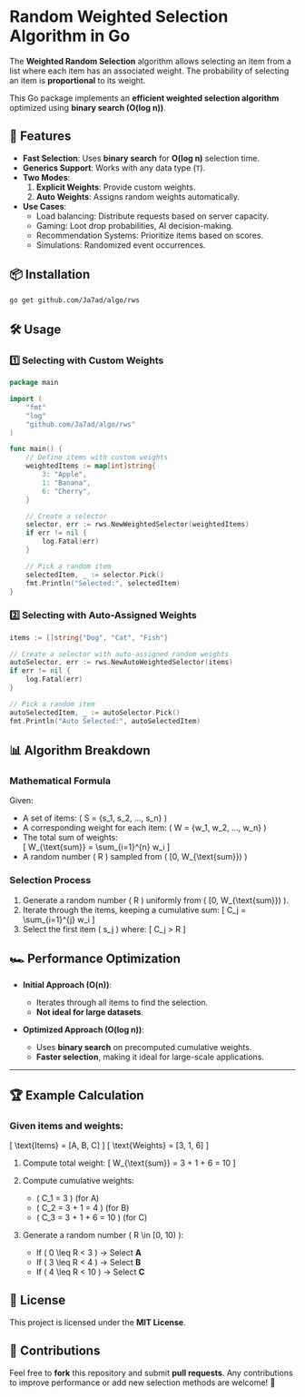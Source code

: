 # Random Weighted Selection Algorithm in Go

The **Weighted Random Selection** algorithm allows selecting an item from a list where each 
item has an associated weight. The probability of selecting an item is **proportional** to its weight.

This Go package implements an **efficient weighted selection algorithm** optimized using **binary search (O(log n))**.


## 🚀 Features
- **Fast Selection**: Uses **binary search** for **O(log n)** selection time.
- **Generics Support**: Works with any data type (`T`).
- **Two Modes**:
  1. **Explicit Weights**: Provide custom weights.
  2. **Auto Weights**: Assigns random weights automatically.
- **Use Cases**:
  - Load balancing: Distribute requests based on server capacity.
  - Gaming: Loot drop probabilities, AI decision-making.
  - Recommendation Systems: Prioritize items based on scores.
  - Simulations: Randomized event occurrences.

## 📦 Installation
```sh
go get github.com/Ja7ad/algo/rws
```

## 🛠️ Usage

### **1️⃣ Selecting with Custom Weights**
```go
package main

import (
	"fmt"
	"log"
	"github.com/Ja7ad/algo/rws"
)

func main() {
	// Define items with custom weights
	weightedItems := map[int]string{
		3: "Apple",
		1: "Banana",
		6: "Cherry",
	}

	// Create a selector
	selector, err := rws.NewWeightedSelector(weightedItems)
	if err != nil {
		log.Fatal(err)
	}

	// Pick a random item
	selectedItem, _ := selector.Pick()
	fmt.Println("Selected:", selectedItem)
}
```

### **2️⃣ Selecting with Auto-Assigned Weights**
```go
items := []string{"Dog", "Cat", "Fish"}

// Create a selector with auto-assigned random weights
autoSelector, err := rws.NewAutoWeightedSelector(items)
if err != nil {
	log.Fatal(err)
}

// Pick a random item
autoSelectedItem, _ := autoSelector.Pick()
fmt.Println("Auto Selected:", autoSelectedItem)
```

## 📊 Algorithm Breakdown

### **Mathematical Formula**
Given:
- A set of items: \( S = \{s_1, s_2, ..., s_n\} \)
- A corresponding weight for each item: \( W = \{w_1, w_2, ..., w_n\} \)
- The total sum of weights:  
  \[
  W_{\text{sum}} = \sum_{i=1}^{n} w_i
  \]
- A random number \( R \) sampled from \( [0, W_{\text{sum}}) \)

### **Selection Process**
1. Generate a random number \( R \) uniformly from \( [0, W_{\text{sum}}) \).
2. Iterate through the items, keeping a cumulative sum:
   \[
   C_j = \sum_{i=1}^{j} w_i
   \]
3. Select the first item \( s_j \) where:
   \[
   C_j > R
   \]

## 🏎️ **Performance Optimization**
- **Initial Approach (O(n))**:  
  - Iterates through all items to find the selection.
  - **Not ideal for large datasets**.

- **Optimized Approach (O(log n))**:  
  - Uses **binary search** on precomputed cumulative weights.
  - **Faster selection**, making it ideal for large-scale applications.

---

## 🏆 **Example Calculation**
### **Given items and weights:**
\[
\text{Items} = [A, B, C]
\]
\[
\text{Weights} = [3, 1, 6]
\]

1. Compute total weight:
   \[
   W_{\text{sum}} = 3 + 1 + 6 = 10
   \]

2. Compute cumulative weights:
   - \( C_1 = 3 \) (for A)
   - \( C_2 = 3 + 1 = 4 \) (for B)
   - \( C_3 = 3 + 1 + 6 = 10 \) (for C)

3. Generate a random number \( R \in [0, 10) \):
   - If \( 0 \leq R < 3 \) → Select **A**
   - If \( 3 \leq R < 4 \) → Select **B**
   - If \( 4 \leq R < 10 \) → Select **C**


## 📝 **License**
This project is licensed under the **MIT License**.

## 🤝 **Contributions**
Feel free to **fork** this repository and submit **pull requests**. Any contributions to improve performance or add new selection methods are welcome! 🚀
